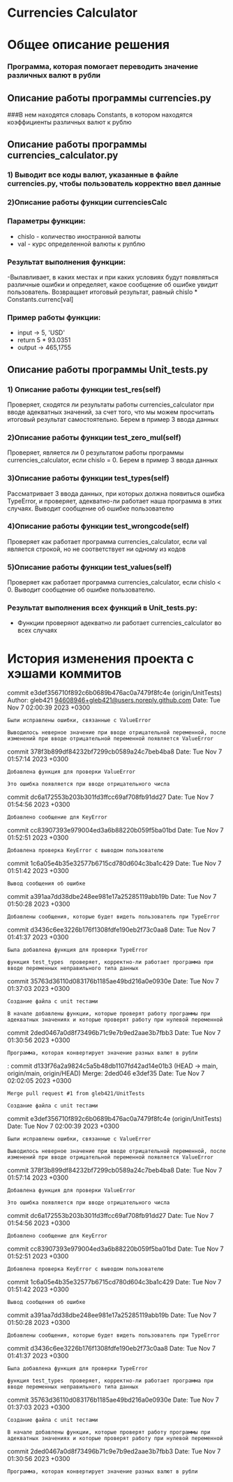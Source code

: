 # Currencies Calculator

# Общее описание решения

### Программа, которая помогает переводить значение различных валют в рубли

## Описание работы программы currencies.py


###В нем находятся словарь Constants, в котором находятся коэффициенты различных валют к рублю

## Описание работы программы currencies_calculator.py
### 1) Выводит все коды валют, указанные в файле currencies.py, чтобы пользователь корректно ввел данные
### 2)Описание работы функции currenciesCalc
### Параметры функции:
 - chislo - количество иностранной валюты
 - val - курс определенной валюты к рулблю
### Результат выполнения функции:
-Вылавливает, в каких местах и при каких условиях будут появляться различные ошибки и определяет, какое сообщение об ошибке увидит пользователь.
 Возвращает итоговый результат, равный chislo * Constants.currenc[val]
### Пример работы функции:

- input -> 5, 'USD'
- return 5 * 93.0351
- output -> 465,1755

## Описание работы программы Unit_tests.py

### 1) Описание работы функции test_res(self)
Проверяет, сходятся ли результаты работы currencies_calculator при вводе адекватных значений, за счет того, что мы можем просчитать итоговый результат самостоятельно. Берем в пример 3 ввода данных
### 2)Описание работы функции test_zero_mul(self)
Проверяет, является ли 0 результатом работы программы currencies_calculator, если chislo = 0. Берем в пример 3 ввода данных
### 3)Описание работы функции test_types(self)
Рассматривает 3 ввода данных, при которых должна появиться ошибка TypeError, и проверяет, адекватно-ли работает наша программа в этих случаях. Выводит сообщение об ошибке пользователю 
### 4)Описание работы функции test_wrongcode(self)
Проверяет как работает программа currencies_calculator, если val является строкой, но не соответствует ни одному из кодов 

### 5)Описание работы функции test_values(self)
Проверяет как работает программа currencies_calculator, если chislo < 0. Выводит сообщение об ошибке пользователю.


### Результат выполнения всех функций в Unit_tests.py:

- Функции проверяют адекватно ли работает currencies_calculator во всех случаях

# История изменения проекта с хэшами коммитов
commit e3def356710f892c6b0689b476ac0a7479f8fc4e (origin/UnitTests)
Author: gleb421 <94608946+gleb421@users.noreply.github.com>
Date:   Tue Nov 7 02:00:39 2023 +0300

    Были исправлены ошибки, связанные с ValueError

    Выводилось неверное значение при вводе отрицательной переменной, после изменений при вводе отрицательной переменной появляется ValueError

commit 378f3b899df84232bf7299cb0589a24c7beb4ba8
Date:   Tue Nov 7 01:57:14 2023 +0300

    Добавлена функция для проверки ValueError

    Это ошибка появляется при вводе отрицательного числа

commit dc6a172553b203b301fd3ffcc69af708fb91dd27
Date:   Tue Nov 7 01:54:56 2023 +0300

    Добавлено сообщение для KeyError

commit cc83907393e979004ed3a6b88220b059f5ba01bd
Date:   Tue Nov 7 01:52:51 2023 +0300

    Добавлена проверка KeyError с выводом пользователю

commit 1c6a05e4b35e32577b6715cd780d604c3ba1c429
Date:   Tue Nov 7 01:51:42 2023 +0300

    Вывод сообщения об ошибке

commit a391aa7dd38dbe248ee981e17a25285119abb19b
Date:   Tue Nov 7 01:50:28 2023 +0300

    Добавлены сообщения, которые будет видеть пользователь при TypeError

commit d3436c6ee3226b176f1308fdfe190eb2f73c0aa8
Date:   Tue Nov 7 01:41:37 2023 +0300

    Была добавлена функция для проверки TypeError

    функция test_types  проверяет, корректно-ли работает программа при вводе переменных неправильного типа данных

commit 35763d36110d083176b1185ae49bd216a0e0930e
Date:   Tue Nov 7 01:37:03 2023 +0300

    Создание файла с unit тестами

    В начале добавлены функции, которые проверят работу программы при адекватных значениях и которые проверят работу при нулевой переменной

commit 2ded0467a0d8f73496b71c9e7b9ed2aae3b7fbb3
Date:   Tue Nov 7 01:30:56 2023 +0300

    Программа, которая конвертирует значение разных валют в рубли

:
commit d133f76a2a9824c5a5b48db1107fd42ad14e01b3 (HEAD -> main, origin/main, origin/HEAD)
Merge: 2ded046 e3def35
Date:   Tue Nov 7 02:02:05 2023 +0300

    Merge pull request #1 from gleb421/UnitTests

    Создание файла с unit тестами

commit e3def356710f892c6b0689b476ac0a7479f8fc4e (origin/UnitTests)
Date:   Tue Nov 7 02:00:39 2023 +0300

    Были исправлены ошибки, связанные с ValueError

    Выводилось неверное значение при вводе отрицательной переменной, после изменений при вводе отрицательной переменной появляется ValueError

commit 378f3b899df84232bf7299cb0589a24c7beb4ba8
Date:   Tue Nov 7 01:57:14 2023 +0300

    Добавлена функция для проверки ValueError

    Это ошибка появляется при вводе отрицательного числа

commit dc6a172553b203b301fd3ffcc69af708fb91dd27
Date:   Tue Nov 7 01:54:56 2023 +0300

    Добавлено сообщение для KeyError

commit cc83907393e979004ed3a6b88220b059f5ba01bd
Date:   Tue Nov 7 01:52:51 2023 +0300

    Добавлена проверка KeyError с выводом пользователю

commit 1c6a05e4b35e32577b6715cd780d604c3ba1c429
Date:   Tue Nov 7 01:51:42 2023 +0300

    Вывод сообщения об ошибке

commit a391aa7dd38dbe248ee981e17a25285119abb19b
Date:   Tue Nov 7 01:50:28 2023 +0300

    Добавлены сообщения, которые будет видеть пользователь при TypeError

commit d3436c6ee3226b176f1308fdfe190eb2f73c0aa8
Date:   Tue Nov 7 01:41:37 2023 +0300

    Была добавлена функция для проверки TypeError

    функция test_types  проверяет, корректно-ли работает программа при вводе переменных неправильного типа данных

commit 35763d36110d083176b1185ae49bd216a0e0930e
Date:   Tue Nov 7 01:37:03 2023 +0300

    Создание файла с unit тестами

    В начале добавлены функции, которые проверят работу программы при адекватных значениях и которые проверят работу при нулевой переменной

commit 2ded0467a0d8f73496b71c9e7b9ed2aae3b7fbb3
Date:   Tue Nov 7 01:30:56 2023 +0300

    Программа, которая конвертирует значение разных валют в рубли

